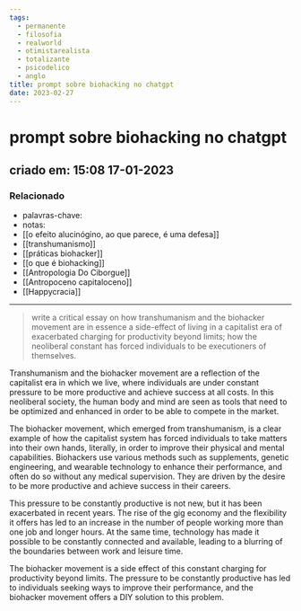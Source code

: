 ```yaml
---
tags:
  - permanente
  - filosofia
  - realworld
  - otimistarealista
  - totalizante
  - psicodelico
  - anglo
title: prompt sobre biohacking no chatgpt
date: 2023-02-27
---
```

# prompt sobre biohacking no chatgpt
## criado em: 15:08 17-01-2023

### Relacionado
- palavras-chave:
- notas: 
- [[o efeito alucinógino, ao que parece, é uma defesa]]
- [[transhumanismo]]
- [[práticas biohacker]]
- [[o que é biohacking]]
- [[Antropologia Do Ciborgue]]
- [[Antropoceno capitaloceno]]
- [[Happycracia]]
---
>write a critical essay on how transhumanism and the biohacker movement are in essence a side-effect of living in a capitalist era of exacerbated charging for productivity beyond limits; how the neoliberal constant has forced individuals to be executioners of themselves.

Transhumanism and the biohacker movement are a reflection of the capitalist era in which we live, where individuals are under constant pressure to be more productive and achieve success at all costs. In this neoliberal society, the human body and mind are seen as tools that need to be optimized and enhanced in order to be able to compete in the market.

The biohacker movement, which emerged from transhumanism, is a clear example of how the capitalist system has forced individuals to take matters into their own hands, literally, in order to improve their physical and mental capabilities. Biohackers use various methods such as supplements, genetic engineering, and wearable technology to enhance their performance, and often do so without any medical supervision. They are driven by the desire to be more productive and achieve success in their careers.

This pressure to be constantly productive is not new, but it has been exacerbated in recent years. The rise of the gig economy and the flexibility it offers has led to an increase in the number of people working more than one job and longer hours. At the same time, technology has made it possible to be constantly connected and available, leading to a blurring of the boundaries between work and leisure time.

The biohacker movement is a side effect of this constant charging for productivity beyond limits. The pressure to be constantly productive has led to individuals seeking ways to improve their performance, and the biohacker movement offers a DIY solution to this problem.